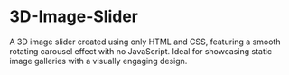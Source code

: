 # 3D-Image-Slider
A 3D image slider created using only HTML and CSS, featuring a smooth rotating carousel effect with no JavaScript. Ideal for showcasing static image galleries with a visually engaging design. 

